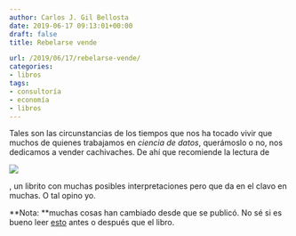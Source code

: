 ```yaml
---
author: Carlos J. Gil Bellosta
date: 2019-06-17 09:13:01+00:00
draft: false
title: Rebelarse vende

url: /2019/06/17/rebelarse-vende/
categories:
- libros
tags:
- consultoría
- economía
- libros
---
```





Tales son las circunstancias de los tiempos que nos ha tocado vivir que muchos de quienes trabajamos en _ciencia de datos_, querámoslo o no, nos dedicamos a vender cachivaches. De ahí que recomiende la lectura de







![](/wp-uploads/2019/06/Rebelsellcover.jpg)








, un librito con muchas posibles interpretaciones pero que da en el clavo en muchas. O tal opino yo.







**Nota: **muchas cosas han cambiado desde que se publicó. No sé si es bueno leer [esto](https://www.thelastjourno.com/15-anos-despues-la-contracultura-gira-a-la-derecha/) antes o después que el libro.



